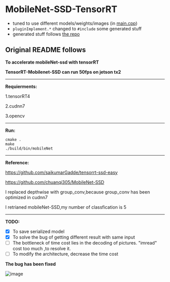 # MobileNet-SSD-TensorRT

- tuned to use different models/weights/images (in [main.cpp](main.cpp))
- `pluginImplement.*` changed to `#include` some generated stuff
- generated stuff follows [the repo](https://github.com/chuanqi305/MobileNet-SSD)

## Original README follows

**To accelerate mobileNet-ssd with tensorRT**

**TensorRT-Mobilenet-SSD can run 50fps on jetson tx2**

---

**Requierments:**

1.tensorRT4

2.cudnn7

3.opencv

---

**Run:**

```shell
cmake .
make
./build/bin/mobileNet
```

---

**Reference:**

https://github.com/saikumarGadde/tensorrt-ssd-easy

https://github.com/chuanqi305/MobileNet-SSD

I replaced depthwise with group_conv,because group_conv  has been optimized in cudnn7

I retrianed mobileNet-SSD,my number of classfication is 5

---

**TODO:**

- [x] To save serialized model 
- [x] To solve the bug of getting different result with same input
- [ ] The bottleneck of time cost lies in the decoding of pictures. "imread" cost too much ,to resolve it.
- [ ] To modify the architecture, decrease the time cost

**The bug has been fixed**

![image](testPic/test1.png)
